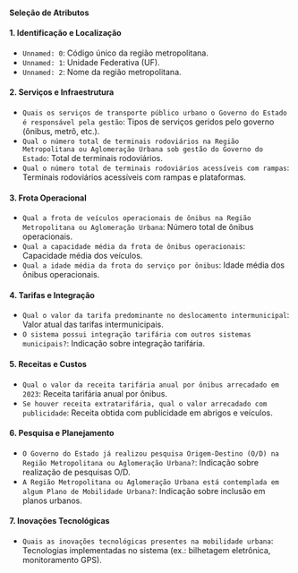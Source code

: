 #### **Seleção de Atributos**

#### **1. Identificação e Localização**

- `Unnamed: 0`: Código único da região metropolitana.
- `Unnamed: 1`: Unidade Federativa (UF).
- `Unnamed: 2`: Nome da região metropolitana.


#### **2. Serviços e Infraestrutura**

- `Quais os serviços de transporte público urbano o Governo do Estado é responsável pela gestão`: Tipos de serviços geridos pelo governo (ônibus, metrô, etc.).
- `Qual o número total de terminais rodoviários na Região Metropolitana ou Aglomeração Urbana sob gestão do Governo do Estado`: Total de terminais rodoviários.
- `Qual o número total de terminais rodoviários acessíveis com rampas`: Terminais rodoviários acessíveis com rampas e plataformas.


#### **3. Frota Operacional**

- `Qual a frota de veículos operacionais de ônibus na Região Metropolitana ou Aglomeração Urbana`: Número total de ônibus operacionais.
- `Qual a capacidade média da frota de ônibus operacionais`: Capacidade média dos veículos.
- `Qual a idade média da frota do serviço por ônibus`: Idade média dos ônibus operacionais.


#### **4. Tarifas e Integração**

- `Qual o valor da tarifa predominante no deslocamento intermunicipal`: Valor atual das tarifas intermunicipais.
- `O sistema possui integração tarifária com outros sistemas municipais?`: Indicação sobre integração tarifária.


#### **5. Receitas e Custos**

- `Qual o valor da receita tarifária anual por ônibus arrecadado em 2023`: Receita tarifária anual por ônibus.
- `Se houver receita extratarifária, qual o valor arrecadado com publicidade`: Receita obtida com publicidade em abrigos e veículos.


#### **6. Pesquisa e Planejamento**

- `O Governo do Estado já realizou pesquisa Origem-Destino (O/D) na Região Metropolitana ou Aglomeração Urbana?`: Indicação sobre realização de pesquisas O/D.
- `A Região Metropolitana ou Aglomeração Urbana está contemplada em algum Plano de Mobilidade Urbana?`: Indicação sobre inclusão em planos urbanos.


#### **7. Inovações Tecnológicas**

- `Quais as inovações tecnológicas presentes na mobilidade urbana`: Tecnologias implementadas no sistema (ex.: bilhetagem eletrônica, monitoramento GPS).